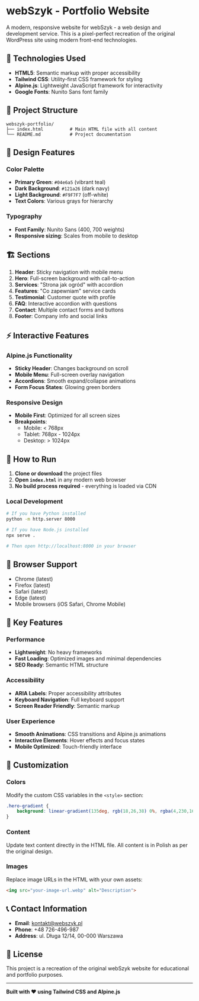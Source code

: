# webSzyk - Portfolio Website

A modern, responsive website for webSzyk - a web design and development service. This is a pixel-perfect recreation of the original WordPress site using modern front-end technologies.

## 🚀 Technologies Used

- **HTML5**: Semantic markup with proper accessibility
- **Tailwind CSS**: Utility-first CSS framework for styling
- **Alpine.js**: Lightweight JavaScript framework for interactivity
- **Google Fonts**: Nunito Sans font family

## 📁 Project Structure

```
webszyk-portfolio/
├── index.html          # Main HTML file with all content
└── README.md           # Project documentation
```

## 🎨 Design Features

### Color Palette
- **Primary Green**: `#04e6a5` (vibrant teal)
- **Dark Background**: `#121a26` (dark navy)
- **Light Background**: `#F9F7F7` (off-white)
- **Text Colors**: Various grays for hierarchy

### Typography
- **Font Family**: Nunito Sans (400, 700 weights)
- **Responsive sizing**: Scales from mobile to desktop

## 🏗️ Sections

1. **Header**: Sticky navigation with mobile menu
2. **Hero**: Full-screen background with call-to-action
3. **Services**: "Strona jak ogród" with accordion
4. **Features**: "Co zapewniam" service cards
5. **Testimonial**: Customer quote with profile
6. **FAQ**: Interactive accordion with questions
7. **Contact**: Multiple contact forms and buttons
8. **Footer**: Company info and social links

## ⚡ Interactive Features

### Alpine.js Functionality
- **Sticky Header**: Changes background on scroll
- **Mobile Menu**: Full-screen overlay navigation
- **Accordions**: Smooth expand/collapse animations
- **Form Focus States**: Glowing green borders

### Responsive Design
- **Mobile First**: Optimized for all screen sizes
- **Breakpoints**: 
  - Mobile: < 768px
  - Tablet: 768px - 1024px
  - Desktop: > 1024px

## 🚀 How to Run

1. **Clone or download** the project files
2. **Open `index.html`** in any modern web browser
3. **No build process required** - everything is loaded via CDN

### Local Development
```bash
# If you have Python installed
python -m http.server 8000

# If you have Node.js installed
npx serve .

# Then open http://localhost:8000 in your browser
```

## 📱 Browser Support

- Chrome (latest)
- Firefox (latest)
- Safari (latest)
- Edge (latest)
- Mobile browsers (iOS Safari, Chrome Mobile)

## 🎯 Key Features

### Performance
- **Lightweight**: No heavy frameworks
- **Fast Loading**: Optimized images and minimal dependencies
- **SEO Ready**: Semantic HTML structure

### Accessibility
- **ARIA Labels**: Proper accessibility attributes
- **Keyboard Navigation**: Full keyboard support
- **Screen Reader Friendly**: Semantic markup

### User Experience
- **Smooth Animations**: CSS transitions and Alpine.js animations
- **Interactive Elements**: Hover effects and focus states
- **Mobile Optimized**: Touch-friendly interface

## 🔧 Customization

### Colors
Modify the custom CSS variables in the `<style>` section:
```css
.hero-gradient {
    background: linear-gradient(135deg, rgb(18,26,38) 0%, rgba(4,230,165,0.23) 100%);
}
```

### Content
Update text content directly in the HTML file. All content is in Polish as per the original design.

### Images
Replace image URLs in the HTML with your own assets:
```html
<img src="your-image-url.webp" alt="Description">
```

## 📞 Contact Information

- **Email**: kontakt@webszyk.pl
- **Phone**: +48 726-496-987
- **Address**: ul. Długa 12/14, 00-000 Warszawa

## 📄 License

This project is a recreation of the original webSzyk website for educational and portfolio purposes.

---

**Built with ❤️ using Tailwind CSS and Alpine.js** 